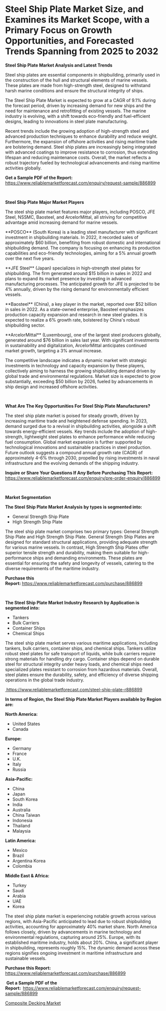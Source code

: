 <p><h1>Steel Ship Plate Market Size, and Examines its Market Scope, with a Primary Focus on Growth Opportunities, and Forecasted Trends Spanning from 2025 to 2032</h1></p><p><strong>Steel Ship Plate Market Analysis and Latest Trends</strong></p>
<p><p>Steel ship plates are essential components in shipbuilding, primarily used in the construction of the hull and structural elements of marine vessels. These plates are made from high-strength steel, designed to withstand harsh marine conditions and ensure the structural integrity of ships.</p><p>The Steel Ship Plate Market is expected to grow at a CAGR of 9.1% during the forecast period, driven by increasing demand for new ships and the need for maintenance and retrofitting of existing vessels. The marine industry is evolving, with a shift towards eco-friendly and fuel-efficient designs, leading to innovations in steel plate manufacturing. </p><p>Recent trends include the growing adoption of high-strength steel and advanced production techniques to enhance durability and reduce weight. Furthermore, the expansion of offshore activities and rising maritime trade are bolstering demand. Steel ship plates are increasingly being integrated with advanced coatings to improve resistance to corrosion, thus extending lifespan and reducing maintenance costs. Overall, the market reflects a robust trajectory fueled by technological advancements and rising maritime activities globally.</p></p>
<p><strong>Get a Sample PDF of the Report:&nbsp;</strong> <a href="https://www.reliablemarketforecast.com/enquiry/request-sample/886899?utm_campaign=3078&utm_medium=2&utm_source=Github&utm_content=ia&utm_term=31032025&utm_id=steel-ship-plate">https://www.reliablemarketforecast.com/enquiry/request-sample/886899</a></p>
<p>&nbsp;</p>
<p><strong>Steel Ship Plate Major Market Players</strong></p>
<p><p>The steel ship plate market features major players, including POSCO, JFE Steel, NSSMC, Baosteel, and ArcelorMittal, all striving for competitive advantage amid increasing demand for marine vessels.</p><p>**POSCO** (South Korea) is a leading steel manufacturer with significant investment in shipbuilding materials. In 2022, it recorded sales of approximately $60 billion, benefiting from robust domestic and international shipbuilding demand. The company is focusing on enhancing its production capabilities and eco-friendly technologies, aiming for a 5% annual growth over the next five years.</p><p>**JFE Steel** (Japan) specializes in high-strength steel plates for shipbuilding. The firm generated around $15 billion in sales in 2022 and plans to expand its market presence by investing in advanced manufacturing processes. The anticipated growth for JFE is projected to be 4% annually, driven by the rising demand for environmentally efficient vessels.</p><p>**Baosteel** (China), a key player in the market, reported over $52 billion in sales in 2022. As a state-owned enterprise, Baosteel emphasizes production capacity expansion and research in new steel grades. It is expected to realize a 6% growth rate, bolstered by China's robust shipbuilding sector.</p><p>**ArcelorMittal** (Luxembourg), one of the largest steel producers globally, generated around $76 billion in sales last year. With significant investments in sustainability and digitalization, ArcelorMittal anticipates continued market growth, targeting a 3% annual increase.</p><p>The competitive landscape indicates a dynamic market with strategic investments in technology and capacity expansion by these players, collectively aiming to harness the growing shipbuilding demand driven by global trade and environmental regulations. Market size is expected to grow substantially, exceeding $50 billion by 2026, fueled by advancements in ship design and increased offshore activities.</p></p>
<p>&nbsp;</p>
<p><strong>What Are The Key Opportunities For Steel Ship Plate Manufacturers?</strong></p>
<p><p>The steel ship plate market is poised for steady growth, driven by increasing maritime trade and heightened defense spending. In 2023, demand surged due to a revival in shipbuilding activities, alongside a shift towards energy-efficient vessels. Key trends include the adoption of high-strength, lightweight steel plates to enhance performance while reducing fuel consumption. Global market expansion is further supported by technological innovations and sustainable practices in steel production. Future outlook suggests a compound annual growth rate (CAGR) of approximately 4-6% through 2030, propelled by rising investments in naval infrastructure and the evolving demands of the shipping industry.</p></p>
<p><strong>Inquire or Share Your Questions If Any Before Purchasing This Report:</strong> <a href="https://www.reliablemarketforecast.com/enquiry/pre-order-enquiry/886899?utm_campaign=3078&utm_medium=2&utm_source=Github&utm_content=ia&utm_term=31032025&utm_id=steel-ship-plate">https://www.reliablemarketforecast.com/enquiry/pre-order-enquiry/886899</a></p>
<p>&nbsp;</p>
<p><strong>Market Segmentation</strong></p>
<p><strong>The Steel Ship Plate Market Analysis by types is segmented into:</strong></p>
<p><ul><li>General Strength Ship Plate</li><li>High Strength Ship Plate</li></ul></p>
<p><p>The steel ship plate market comprises two primary types: General Strength Ship Plate and High Strength Ship Plate. General Strength Ship Plates are designed for standard structural applications, providing adequate strength for various marine vessels. In contrast, High Strength Ship Plates offer superior tensile strength and durability, making them suitable for high-performance ships and demanding environments. These plates are essential for ensuring the safety and longevity of vessels, catering to the diverse requirements of the maritime industry.</p></p>
<p><strong>Purchase this Report:&nbsp;</strong><a href="https://www.reliablemarketforecast.com/purchase/886899?utm_campaign=3078&utm_medium=2&utm_source=Github&utm_content=ia&utm_term=31032025&utm_id=steel-ship-plate">https://www.reliablemarketforecast.com/purchase/886899</a></p>
<p>&nbsp;</p>
<p><strong>The Steel Ship Plate Market Industry Research by Application is segmented into:</strong></p>
<p><ul><li>Tankers</li><li>Bulk Carriers</li><li>Container Ships</li><li>Chemical Ships</li></ul></p>
<p><p>The steel ship plate market serves various maritime applications, including tankers, bulk carriers, container ships, and chemical ships. Tankers utilize robust steel plates for safe transport of liquids, while bulk carriers require strong materials for handling dry cargo. Container ships depend on durable steel for structural integrity under heavy loads, and chemical ships need specialized plates resistant to corrosion from hazardous materials. Overall, steel plates ensure the durability, safety, and efficiency of diverse shipping operations in the global trade industry.</p></p>
<p><a href="https://www.reliablemarketforecast.com/steel-ship-plate-r886899?utm_campaign=3078&utm_medium=2&utm_source=Github&utm_content=ia&utm_term=31032025&utm_id=steel-ship-plate">&nbsp;https://www.reliablemarketforecast.com/steel-ship-plate-r886899</a></p>
<p><strong>In terms of Region, the Steel Ship Plate Market Players available by Region are:</strong></p>
<p>
    <p> <strong> North America: </strong>
        <ul>
            <li>United States</li>
            <li>Canada</li>
        </ul>
        </p> 
    <p> <strong> Europe: </strong>
        <ul>
            <li>Germany</li>
            <li>France</li>
            <li>U.K.</li>
            <li>Italy</li>
            <li>Russia</li>
        </ul>
        </p> 
    <p> <strong> Asia-Pacific: </strong>
        <ul>
            <li>China</li>
            <li>Japan</li>
            <li>South Korea</li>
            <li>India</li>
            <li>Australia</li>
            <li>China Taiwan</li>
            <li>Indonesia</li>
            <li>Thailand</li>
            <li>Malaysia</li>
        </ul>
        </p> 
    <p> <strong> Latin America: </strong>
        <ul>
            <li>Mexico</li>
            <li>Brazil</li>
            <li>Argentina Korea</li>
            <li>Colombia</li>
        </ul>
        </p> 
    <p> <strong> Middle East & Africa: </strong>
        <ul>
            <li>Turkey</li>
            <li>Saudi</li>
            <li>Arabia</li>
            <li>UAE</li>
            <li>Korea</li>
        </ul>
    </p>
    </p>
<p><p>The steel ship plate market is experiencing notable growth across various regions, with Asia-Pacific anticipated to lead due to robust shipbuilding activities, accounting for approximately 40% market share. North America follows closely, driven by advancements in marine technology and environmental regulations, capturing around 25%. Europe, with its established maritime industry, holds about 20%. China, a significant player in shipbuilding, represents roughly 15%. The dynamic demand across these regions signifies ongoing investment in maritime infrastructure and sustainable vessels.</p></p>
<p><strong>Purchase this Report: </strong><a href="https://www.reliablemarketforecast.com/purchase/886899?utm_campaign=3078&utm_medium=2&utm_source=Github&utm_content=ia&utm_term=31032025&utm_id=steel-ship-plate">https://www.reliablemarketforecast.com/purchase/886899</a></p>
<p>&nbsp;<strong>Get a Sample PDF of the Report:&nbsp;&nbsp;</strong><a href="https://www.reliablemarketforecast.com/enquiry/request-sample/886899?utm_campaign=3078&utm_medium=2&utm_source=Github&utm_content=ia&utm_term=31032025&utm_id=steel-ship-plate">https://www.reliablemarketforecast.com/enquiry/request-sample/886899</a></p>
<p><strong></strong></p>
<p><p><a href="https://github.com/ocambdidarhz/Market-Research-Report-List-1/blob/main/composite-decking-market.md?utm_campaign=3078&utm_medium=2&utm_source=Github&utm_content=ia&utm_term=31032025&utm_id=steel-ship-plate">Composite Decking Market</a></p></p>
